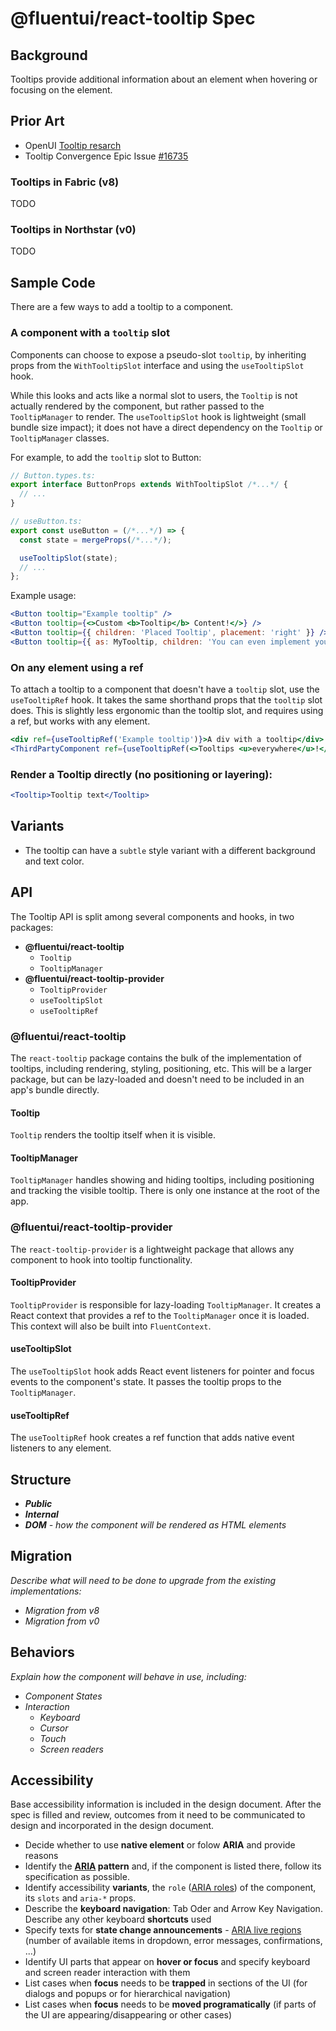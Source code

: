 # @fluentui/react-tooltip Spec

## Background

Tooltips provide additional information about an element when hovering or focusing on the element.

## Prior Art

- OpenUI [Tooltip resarch](https://open-ui.org/components/tooltip.research)
- Tooltip Convergence Epic Issue [#16735](https://github.com/microsoft/fluentui/issues/16735)

### Tooltips in Fabric (v8)

TODO

### Tooltips in Northstar (v0)

TODO

## Sample Code

There are a few ways to add a tooltip to a component.

### A component with a `tooltip` slot

Components can choose to expose a pseudo-slot `tooltip`, by inheriting props from the `WithTooltipSlot` interface and using the `useTooltipSlot` hook.

While this looks and acts like a normal slot to users, the `Tooltip` is not actually rendered by the component, but rather passed to the `TooltipManager` to render. The `useTooltipSlot` hook is lightweight (small bundle size impact); it does not have a direct dependency on the `Tooltip` or `TooltipManager` classes.

For example, to add the `tooltip` slot to Button:

```typescript
// Button.types.ts:
export interface ButtonProps extends WithTooltipSlot /*...*/ {
  // ...
}

// useButton.ts:
export const useButton = (/*...*/) => {
  const state = mergeProps(/*...*/);

  useTooltipSlot(state);
  // ...
};
```

Example usage:

```jsx
<Button tooltip="Example tooltip" />
<Button tooltip={<>Custom <b>Tooltip</b> Content!</>} />
<Button tooltip={{ children: 'Placed Tooltip', placement: 'right' }} />
<Button tooltip={{ as: MyTooltip, children: 'You can even implement your own tooltip' }} />
```

### On any element using a ref

To attach a tooltip to a component that doesn't have a `tooltip` slot, use the `useTooltipRef` hook. It takes the same shorthand props that the `tooltip` slot does. This is slightly less ergonomic than the tooltip slot, and requires using a ref, but works with any element.

```jsx
<div ref={useTooltipRef('Example tooltip')}>A div with a tooltip</div>
<ThirdPartyComponent ref={useTooltipRef(<>Tooltips <u>everywhere</u>!</>)} />
```

### Render a Tooltip directly (no positioning or layering):

```jsx
<Tooltip>Tooltip text</Tooltip>
```

## Variants

- The tooltip can have a `subtle` style variant with a different background and text color.

## API

The Tooltip API is split among several components and hooks, in two packages:

- **@fluentui/react-tooltip**
  - `Tooltip`
  - `TooltipManager`
- **@fluentui/react-tooltip-provider**
  - `TooltipProvider`
  - `useTooltipSlot`
  - `useTooltipRef`

### @fluentui/react-tooltip

The `react-tooltip` package contains the bulk of the implementation of tooltips, including rendering, styling, positioning, etc. This will be a larger package, but can be lazy-loaded and doesn't need to be included in an app's bundle directly.

#### Tooltip

`Tooltip` renders the tooltip itself when it is visible.

#### TooltipManager

`TooltipManager` handles showing and hiding tooltips, including positioning and tracking the visible tooltip. There is only one instance at the root of the app.

### @fluentui/react-tooltip-provider

The `react-tooltip-provider` is a lightweight package that allows any component to hook into tooltip functionality.

#### TooltipProvider

`TooltipProvider` is responsible for lazy-loading `TooltipManager`. It creates a React context that provides a ref to the `TooltipManager` once it is loaded. This context will also be built into `FluentContext`.

#### useTooltipSlot

The `useTooltipSlot` hook adds React event listeners for pointer and focus events to the component's state. It passes the tooltip props to the `TooltipManager`.

#### useTooltipRef

The `useTooltipRef` hook creates a ref function that adds native event listeners to any element.

## Structure

- _**Public**_
- _**Internal**_
- _**DOM** - how the component will be rendered as HTML elements_

## Migration

_Describe what will need to be done to upgrade from the existing implementations:_

- _Migration from v8_
- _Migration from v0_

## Behaviors

_Explain how the component will behave in use, including:_

- _Component States_
- _Interaction_
  - _Keyboard_
  - _Cursor_
  - _Touch_
  - _Screen readers_

## Accessibility

Base accessibility information is included in the design document. After the spec is filled and review, outcomes from it need to be communicated to design and incorporated in the design document.

- Decide whether to use **native element** or folow **ARIA** and provide reasons
- Identify the **[ARIA](https://www.w3.org/TR/wai-aria-practices-1.2/) pattern** and, if the component is listed there, follow its specification as possible.
- Identify accessibility **variants**, the `role` ([ARIA roles](https://www.w3.org/TR/wai-aria-1.1/#role_definitions)) of the component, its `slots` and `aria-*` props.
- Describe the **keyboard navigation**: Tab Oder and Arrow Key Navigation. Describe any other keyboard **shortcuts** used
- Specify texts for **state change announcements** - [ARIA live regions
  ](https://developer.mozilla.org/en-US/docs/Web/Accessibility/ARIA/ARIA_Live_Regions) (number of available items in dropdown, error messages, confirmations, ...)
- Identify UI parts that appear on **hover or focus** and specify keyboard and screen reader interaction with them
- List cases when **focus** needs to be **trapped** in sections of the UI (for dialogs and popups or for hierarchical navigation)
- List cases when **focus** needs to be **moved programatically** (if parts of the UI are appearing/disappearing or other cases)

```

```
